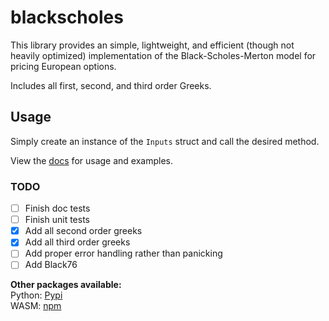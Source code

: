# blackscholes  
  
This library provides an simple, lightweight, and efficient (though not heavily optimized) implementation of the Black-Scholes-Merton model for pricing European options.  
  
Includes all first, second, and third order Greeks.  
  
## Usage  
  
Simply create an instance of the `Inputs` struct and call the desired method.  
  
View the [docs](https://docs.rs/blackscholes) for usage and examples.  
  
### TODO  
  
- [ ] Finish doc tests
- [ ] Finish unit tests
- [x] Add all second order greeks
- [x] Add all third order greeks
- [ ] Add proper error handling rather than panicking
- [ ] Add Black76
  
**Other packages available:**  
Python: [Pypi](https://pypi.org/project/blackscholes-python/)  
WASM: [npm](https://www.npmjs.com/package/@haydenr4/blackscholes_wasm)  
